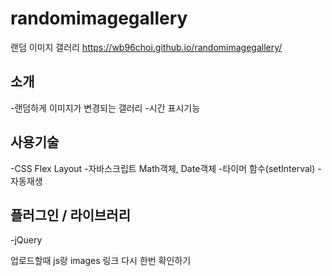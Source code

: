 # randomimagegallery
랜덤 이미지 갤러리
https://wb96choi.github.io/randomimagegallery/

## 소개
-랜덤하게 이미지가 변경되는 갤러리
-시간 표시기능

## 사용기술
-CSS Flex Layout
-자바스크립트 Math객체, Date객체
-타이머 함수(setInterval) - 자동재생

## 플러그인 / 라이브러리
-jQuery


업로드할때 js랑 images 링크 다시 한번 확인하기
